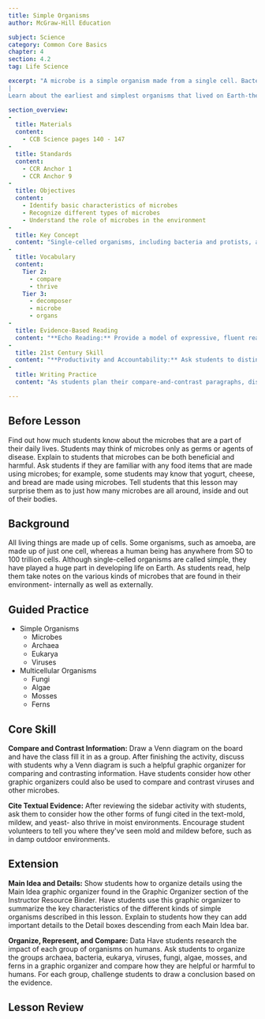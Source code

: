 ```yaml
---
title: Simple Organisms
author: McGraw-Hill Education

subject: Science
category: Common Core Basics
chapter: 4
section: 4.2
tag: Life Science

excerpt: "A microbe is a simple organism made from a single cell. Bacteria are microbes. Some scientists say that the majority of cells in the human body are bacterial cells, most of which live in the digestive system.
|
Learn about the earliest and simplest organisms that lived on Earth-the prokaryotes. Then read about eukaryotes and more complex microbes and multicellular organisms, such as mold, mushrooms, and ferns."

section_overview:
-
  title: Materials
  content:
    - CCB Science pages 140 - 147
-
  title: Standards
  content:
    - CCR Anchor 1
    - CCR Anchor 9
-
  title: Objectives
  content:
    - Identify basic characteristics of microbes
    - Recognize different types of microbes
    - Understand the role of microbes in the environment
-
  title: Key Concept
  content: "Single-celled organisms, including bacteria and protists, are the simplest of all organisms. Along with viruses, they are both helpful and harmful to other living things."
-
  title: Vocabulary
  content:
    Tier 2:
      - compare
      - thrive
    Tier 3:
      - decomposer
      - microbe
      - organs
-
  title: Evidence-Based Reading
  content: "**Echo Reading:** Provide a model of expressive, fluent reading by conducting an echo read of the text on this page. Begin by reading the heading and first sentence aloud, and then ask the class to repeat after you. Take care to pronounce unfamiliar words clearly and repeat sentences as needed. Gradually increase your reading speed to encourage students to identify words more quickly."
-
  title: 21st Century Skill
  content: "**Productivity and Accountability:** Ask students to distinguish between productivity and accountability. Point out that accountability means that a person is publicly responsible for something they have done. Ask students to describe the connection between accountability and personal reputation."
-
  title: Writing Practice
  content: "As students plan their compare-and-contrast paragraphs, discuss alternate organizational structures for their writing. They could list all the relevant characteristics of the first item and then write about how the characteristics of the other item are the same or different, or they could compare and contrast each aspect of the items, one after the other."

---
```

## Before Lesson

Find out how much students know about the microbes that are a part of their daily lives. Students may think of microbes only as germs or agents of disease. Explain to students that microbes can be both beneficial and harmful. Ask students if they are familiar with any food items that are made using microbes; for example, some students may know that yogurt, cheese, and bread are made using microbes. Tell students that this lesson may surprise them as to just how many microbes are all around, inside and out of their bodies.

## Background

All living things are made up of cells. Some organisms, such as amoeba, are made up of just one cell, whereas a human being has anywhere from SO to 100 trillion cells. Although single-celled organisms are called simple, they have played a huge part in developing life on Earth. As students read, help them take notes on the various kinds of microbes that are found in their environment- internally as well as externally.

## Guided Practice

- Simple Organisms
  - Microbes
  - Archaea
  - Eukarya
  - Viruses
- Multicellular Organisms
  - Fungi
  - Algae
  - Mosses
  - Ferns

## Core Skill

**Compare and Contrast Information:** Draw a Venn diagram on the board and have the class fill it in as a group. After finishing the activity, discuss with students why a Venn diagram is such a helpful graphic organizer for comparing and contrasting information. Have students consider how other graphic organizers could also be used to compare and contrast viruses and other microbes.

**Cite Textual Evidence:** After reviewing the sidebar activity with students, ask them to consider how the other forms of fungi cited in the text-mold, mildew, and yeast- also thrive in moist environments. Encourage student volunteers to tell you where they've seen mold and mildew before, such as in damp outdoor environments.

## Extension

**Main Idea and Details:** Show students how to organize details using the Main Idea graphic organizer found in the Graphic Organizer section of the Instructor Resource Binder. Have students use this graphic organizer to summarize the key characteristics of the different kinds of simple organisms described in this lesson. Explain to students how they can add important details to the Detail boxes descending from each Main Idea bar.

**Organize, Represent, and Compare:** Data Have students research the impact of each group of organisms on humans. Ask students to organize the groups archaea, bacteria, eukarya, viruses, fungi, algae, mosses, and ferns in a graphic organizer and compare how they are helpful or harmful to humans. For each group, challenge students to draw a conclusion based on the evidence.

## Lesson Review
